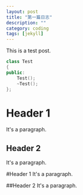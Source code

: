 ```yaml
---
layout: post
title: "第一篇日志"
description: ""
category: coding
tags: [jekyll]
---
```


This is a test post.

``` cpp
class Test
{
public:
    Test();
    ~Test();
};
```


Header 1
========
It's a paragraph.

Header 2
--------
It's a paragraph.

#Header 1
It's a paragraph.

##Header 2
It's a paragraph.
